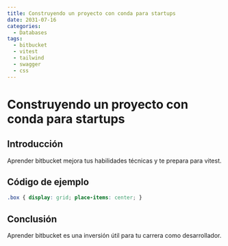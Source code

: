 ```yaml
---
title: Construyendo un proyecto con conda para startups
date: 2031-07-16
categories:
  - Databases
tags:
  - bitbucket
  - vitest
  - tailwind
  - swagger
  - css
---
```


# Construyendo un proyecto con conda para startups

## Introducción

Aprender bitbucket mejora tus habilidades técnicas y te prepara para vitest.

## Código de ejemplo

```css
.box { display: grid; place-items: center; }
```

## Conclusión

Aprender bitbucket es una inversión útil para tu carrera como desarrollador.